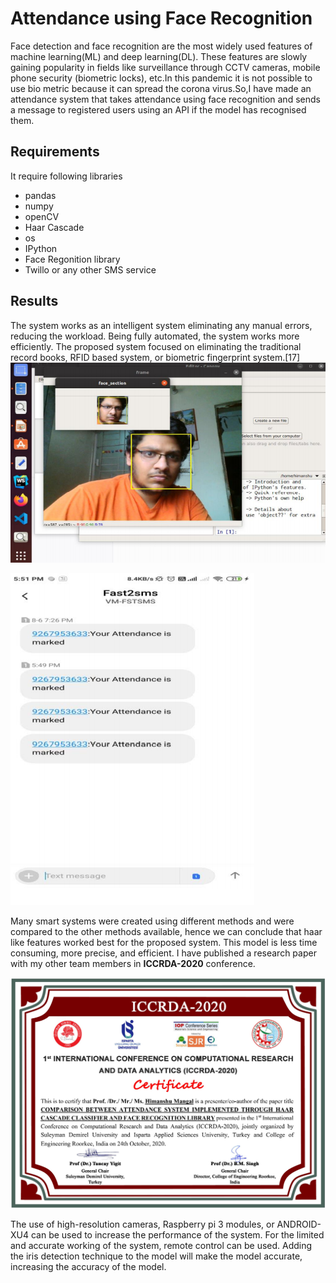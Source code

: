 # Attendance using Face Recognition
Face detection and face recognition are the most widely used features of machine learning(ML) and deep learning(DL). These features are slowly gaining popularity in fields like surveillance through CCTV cameras, mobile phone security (biometric locks), etc.In this pandemic it is not possible to use bio metric because it can spread the corona virus.So,I have made an attendance system that takes attendance using face recognition and sends a message to registered users using an API if the model has recognised them. 

## Requirements
It require following libraries
* pandas
* numpy
* openCV
* Haar Cascade
* os
* IPython
* Face Regonition library
* Twillo or any other SMS service

## Results
The system works as an intelligent system eliminating any manual errors, reducing the workload. Being fully automated, the system works more efficiently. The proposed system focused on eliminating the traditional record books, RFID based system, or biometric fingerprint system.[17]
![alt text](https://github.com/himanshumangal09/Attendance-using-Face-Regonition-Algorithm/blob/master/pic1.PNG)

![alt text](https://github.com/himanshumangal09/Attendance-using-Face-Regonition-Algorithm/blob/master/pic2.PNG)

Many smart systems were created using different methods and were compared to the other methods available, hence we can conclude that haar like features worked best for the proposed system. This model is less time consuming, more precise, and
efficient. I have  published a research paper with my other team members in **ICCRDA-2020** conference.

![alt text](https://github.com/himanshumangal09/Attendance-using-Face-Regonition-Algorithm/blob/master/pic3.PNG)

The use of high-resolution cameras, Raspberry pi 3 modules, or ANDROID-XU4 can be used to increase the performance of the system. For the limited and accurate working of the system, remote control can be used. Adding the iris detection technique to the model will make the model accurate, increasing the accuracy of the model. 

